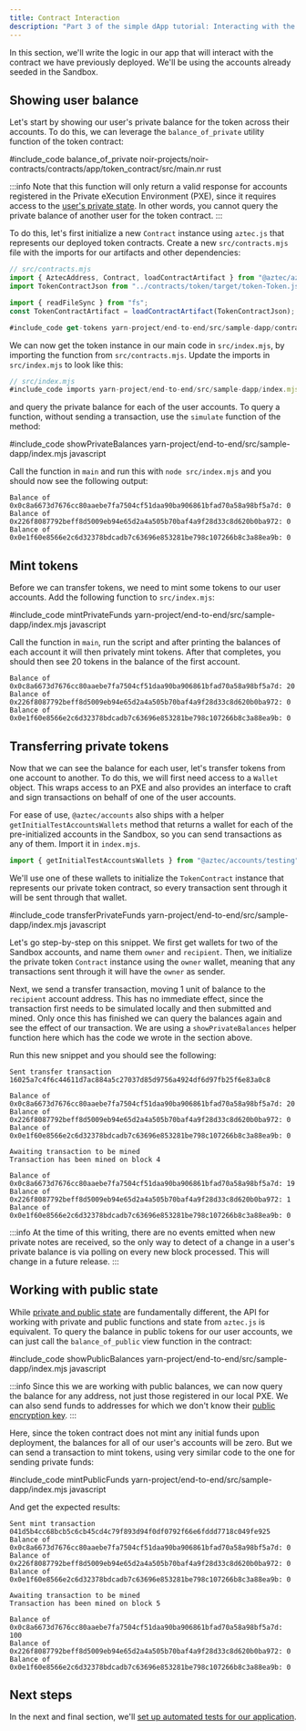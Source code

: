 ```yaml
---
title: Contract Interaction
description: "Part 3 of the simple dApp tutorial: Interacting with the smart contract."
---
```


In this section, we'll write the logic in our app that will interact with the contract we have previously deployed. We'll be using the accounts already seeded in the Sandbox.

## Showing user balance

Let's start by showing our user's private balance for the token across their accounts. To do this, we can leverage the `balance_of_private` utility function of the token contract:

#include_code balance_of_private noir-projects/noir-contracts/contracts/app/token_contract/src/main.nr rust

:::info
Note that this function will only return a valid response for accounts registered in the Private eXecution Environment (PXE), since it requires access to the [user's private state](../../../../../aztec/concepts/wallets/index.md#private-state). In other words, you cannot query the private balance of another user for the token contract.
:::

To do this, let's first initialize a new `Contract` instance using `aztec.js` that represents our deployed token contracts. Create a new `src/contracts.mjs` file with the imports for our artifacts and other dependencies:

```js
// src/contracts.mjs
import { AztecAddress, Contract, loadContractArtifact } from "@aztec/aztec.js";
import TokenContractJson from "../contracts/token/target/token-Token.json" with { type: "json" };

import { readFileSync } from "fs";
const TokenContractArtifact = loadContractArtifact(TokenContractJson);

#include_code get-tokens yarn-project/end-to-end/src/sample-dapp/contracts.mjs raw
```

We can now get the token instance in our main code in `src/index.mjs`, by importing the function from `src/contracts.mjs`. Update the imports in `src/index.mjs` to look like this:

```js
// src/index.mjs
#include_code imports yarn-project/end-to-end/src/sample-dapp/index.mjs raw
```

and query the private balance for each of the user accounts. To query a function, without sending a transaction, use the `simulate` function of the method:

#include_code showPrivateBalances yarn-project/end-to-end/src/sample-dapp/index.mjs javascript

Call the function in `main` and run this with `node src/index.mjs` and you should now see the following output:

```
Balance of 0x0c8a6673d7676cc80aaebe7fa7504cf51daa90ba906861bfad70a58a98bf5a7d: 0
Balance of 0x226f8087792beff8d5009eb94e65d2a4a505b70baf4a9f28d33c8d620b0ba972: 0
Balance of 0x0e1f60e8566e2c6d32378bdcadb7c63696e853281be798c107266b8c3a88ea9b: 0
```

## Mint tokens

Before we can transfer tokens, we need to mint some tokens to our user accounts. Add the following function to `src/index.mjs`:

#include_code mintPrivateFunds yarn-project/end-to-end/src/sample-dapp/index.mjs javascript

Call the function in `main`, run the script and after printing the balances of each account it will then privately mint tokens. After that completes, you should then see 20 tokens in the balance of the first account.

```text
Balance of 0x0c8a6673d7676cc80aaebe7fa7504cf51daa90ba906861bfad70a58a98bf5a7d: 20
Balance of 0x226f8087792beff8d5009eb94e65d2a4a505b70baf4a9f28d33c8d620b0ba972: 0
Balance of 0x0e1f60e8566e2c6d32378bdcadb7c63696e853281be798c107266b8c3a88ea9b: 0
```

## Transferring private tokens

Now that we can see the balance for each user, let's transfer tokens from one account to another. To do this, we will first need access to a `Wallet` object. This wraps access to an PXE and also provides an interface to craft and sign transactions on behalf of one of the user accounts.

For ease of use, `@aztec/accounts` also ships with a helper `getInitialTestAccountsWallets` method that returns a wallet for each of the pre-initialized accounts in the Sandbox, so you can send transactions as any of them. Import it in `index.mjs`.

```js
import { getInitialTestAccountsWallets } from "@aztec/accounts/testing";
```

We'll use one of these wallets to initialize the `TokenContract` instance that represents our private token contract, so every transaction sent through it will be sent through that wallet.

#include_code transferPrivateFunds yarn-project/end-to-end/src/sample-dapp/index.mjs javascript

Let's go step-by-step on this snippet. We first get wallets for two of the Sandbox accounts, and name them `owner` and `recipient`. Then, we initialize the private token `Contract` instance using the `owner` wallet, meaning that any transactions sent through it will have the `owner` as sender.

Next, we send a transfer transaction, moving 1 unit of balance to the `recipient` account address. This has no immediate effect, since the transaction first needs to be simulated locally and then submitted and mined. Only once this has finished we can query the balances again and see the effect of our transaction. We are using a `showPrivateBalances` helper function here which has the code we wrote in the section above.

Run this new snippet and you should see the following:

```text
Sent transfer transaction 16025a7c4f6c44611d7ac884a5c27037d85d9756a4924df6d97fb25f6e83a0c8

Balance of 0x0c8a6673d7676cc80aaebe7fa7504cf51daa90ba906861bfad70a58a98bf5a7d: 20
Balance of 0x226f8087792beff8d5009eb94e65d2a4a505b70baf4a9f28d33c8d620b0ba972: 0
Balance of 0x0e1f60e8566e2c6d32378bdcadb7c63696e853281be798c107266b8c3a88ea9b: 0

Awaiting transaction to be mined
Transaction has been mined on block 4

Balance of 0x0c8a6673d7676cc80aaebe7fa7504cf51daa90ba906861bfad70a58a98bf5a7d: 19
Balance of 0x226f8087792beff8d5009eb94e65d2a4a505b70baf4a9f28d33c8d620b0ba972: 1
Balance of 0x0e1f60e8566e2c6d32378bdcadb7c63696e853281be798c107266b8c3a88ea9b: 0
```

:::info
At the time of this writing, there are no events emitted when new private notes are received, so the only way to detect of a change in a user's private balance is via polling on every new block processed. This will change in a future release.
:::

## Working with public state

While [private and public state](../../../../../aztec/concepts/storage/index.md) are fundamentally different, the API for working with private and public functions and state from `aztec.js` is equivalent. To query the balance in public tokens for our user accounts, we can just call the `balance_of_public` view function in the contract:

#include_code showPublicBalances yarn-project/end-to-end/src/sample-dapp/index.mjs javascript

:::info
Since this we are working with public balances, we can now query the balance for any address, not just those registered in our local PXE. We can also send funds to addresses for which we don't know their [public encryption key](../../../../../aztec/concepts/accounts/keys.md#keys-generation).
:::

Here, since the token contract does not mint any initial funds upon deployment, the balances for all of our user's accounts will be zero.
But we can send a transaction to mint tokens, using very similar code to the one for sending private funds:

#include_code mintPublicFunds yarn-project/end-to-end/src/sample-dapp/index.mjs javascript

And get the expected results:

```text
Sent mint transaction 041d5b4cc68bcb5c6cb45cd4c79f893d94f0df0792f66e6fddd7718c049fe925
Balance of 0x0c8a6673d7676cc80aaebe7fa7504cf51daa90ba906861bfad70a58a98bf5a7d: 0
Balance of 0x226f8087792beff8d5009eb94e65d2a4a505b70baf4a9f28d33c8d620b0ba972: 0
Balance of 0x0e1f60e8566e2c6d32378bdcadb7c63696e853281be798c107266b8c3a88ea9b: 0

Awaiting transaction to be mined
Transaction has been mined on block 5

Balance of 0x0c8a6673d7676cc80aaebe7fa7504cf51daa90ba906861bfad70a58a98bf5a7d: 100
Balance of 0x226f8087792beff8d5009eb94e65d2a4a505b70baf4a9f28d33c8d620b0ba972: 0
Balance of 0x0e1f60e8566e2c6d32378bdcadb7c63696e853281be798c107266b8c3a88ea9b: 0
```

## Next steps

In the next and final section, we'll [set up automated tests for our application](./4_testing.md).
